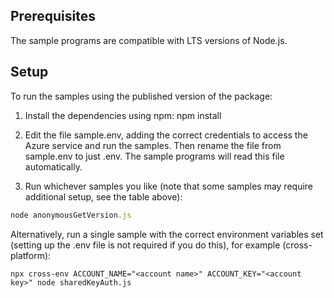 
## Prerequisites
The sample programs are compatible with LTS versions of Node.js.

## Setup
To run the samples using the published version of the package:

1. Install the dependencies using npm:
npm install

2. Edit the file sample.env, adding the correct credentials to access the Azure service and run the samples. Then rename the file from sample.env to just .env. The sample programs will read this file automatically.

3. Run whichever samples you like (note that some samples may require additional setup, see the table above):

```javascript
node anonymousGetVersion.js
```

Alternatively, run a single sample with the correct environment variables set (setting up the .env file is not required if you do this), for example (cross-platform):

```shell
npx cross-env ACCOUNT_NAME="<account name>" ACCOUNT_KEY="<account key>" node sharedKeyAuth.js
```